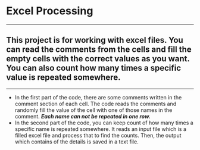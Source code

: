 # Excel Processing

---

## This project is for working with excel files. You can read the comments from the cells and fill the empty cells with the correct values as you want. You can also count how many times a specific value is repeated somewhere.

---

- In the first part of the code, there are some comments written in the comment section of each cell. The code reads the comments and randomly fill the value of the cell with one of those names in the comment. ***Each name can not be repeated in one row.***
- In the second part of the code, you can keep count of how many times a specific name is repeated somewhere. It reads an input file which is a filled excel file and process that to find the counts. Then, the output which contains of the details is saved in a text file.
